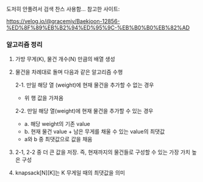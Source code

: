 도저히 안풀려서 검색 찬스 사용함… 참고한 사이트:

https://velog.io/@gracemjy/Baekjoon-12856-%ED%8F%89%EB%B2%94%ED%95%9C-%EB%B0%B0%EB%82%AD

### 알고리즘 정리

1. 가방 무게(K), 물건 개수(N) 만큼의 배열 생성

2. 물건을 차례대로 돌며 다음과 같은 알고리즘 수행

   2-1. 만일 해당 열 (weight)에 현재 물건을 추가할 수 없는 경우
   - 위 행 값을 가져옴
   
   2-2. 만일 해당 열(weight)에 현재 물건을 추가할 수 있는 경우
   - a. 해당 weight의 기존 value
   - b. 현재 물건 value + 남은 무게를 채울 수 있는 value의 최댓값
   - a와 b 중 최댓값으로 값을 채움

4. 2-1, 2-2 중 더 큰 값을 저장. 즉, 현재까지의 물건들로 구성할 수 있는 가장 가치 높은 구성

5. knapsack[N][K]는 K 무게일 때의 최댓값을 의미
